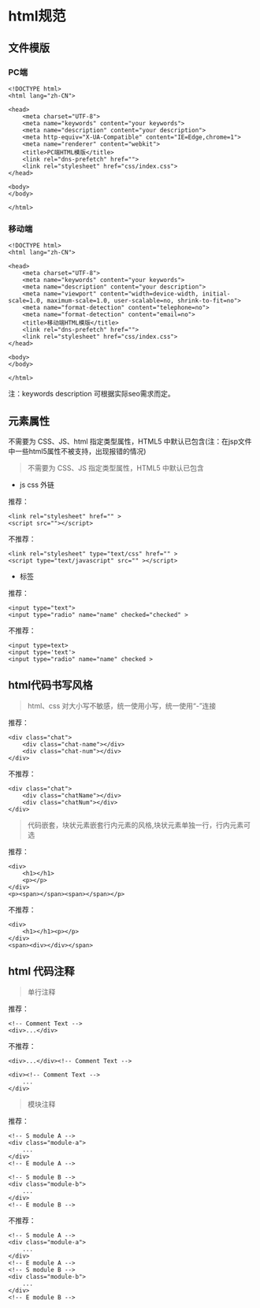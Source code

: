 # html规范

## 文件模版

### PC端

```
<!DOCTYPE html>
<html lang="zh-CN">

<head>
    <meta charset="UTF-8">
    <meta name="keywords" content="your keywords">
    <meta name="description" content="your description">
    <meta http-equiv="X-UA-Compatible" content="IE=Edge,chrome=1">
    <meta name="renderer" content="webkit">
    <title>PC端HTML模版</title>
    <link rel="dns-prefetch" href="">
    <link rel="stylesheet" href="css/index.css">
</head>

<body>
</body>

</html>
```

### 移动端

```
<!DOCTYPE html>
<html lang="zh-CN">

<head>
    <meta charset="UTF-8">
    <meta name="keywords" content="your keywords">
    <meta name="description" content="your description">
    <meta name="viewport" content="width=device-width, initial-scale=1.0, maximum-scale=1.0, user-scalable=no, shrink-to-fit=no">
    <meta name="format-detection" content="telephone=no">
    <meta name="format-detection" content="email=no">
    <title>移动端HTML模版</title>
    <link rel="dns-prefetch" href="">
    <link rel="stylesheet" href="css/index.css">
</head>

<body>
</body>

</html>
```

注：keywords description 可根据实际seo需求而定。

## 元素属性

不需要为 CSS、JS、html 指定类型属性，HTML5 中默认已包含(注：在jsp文件中一些html5属性不被支持，出现报错的情况)

>不需要为 CSS、JS 指定类型属性，HTML5 中默认已包含 

* js css 外链

推荐：

```
<link rel="stylesheet" href="" >
<script src=""></script>
```

不推荐：

```
<link rel="stylesheet" type="text/css" href="" >
<script type="text/javascript" src="" ></script>
```

* 标签

推荐：

```
<input type="text">	
<input type="radio" name="name" checked="checked" >
```

不推荐：

```
<input type=text>	
<input type='text'>
<input type="radio" name="name" checked >
```

## html代码书写风格

> html、css 对大小写不敏感，统一使用小写，统一使用“-”连接

推荐：

```
<div class="chat">
	<div class="chat-name"></div>
	<div class="chat-num"></div>
</div>
```

不推荐：

```
<div class="chat">
	<div class="chatName"></div>
	<div class="chatNum"></div>
</div>
```

> 代码嵌套，块状元素嵌套行内元素的风格,块状元素单独一行，行内元素可选

推荐：

```
<div>
    <h1></h1>
    <p></p>
</div>	
<p><span></span><span></span></p>
```

不推荐：

```
<div>
    <h1></h1><p></p>
</div>	
<span><div></div></span>
```

## html 代码注释

> 单行注释

推荐：

```
<!-- Comment Text -->
<div>...</div>
```

不推荐：

```
<div>...</div><!-- Comment Text -->	
	
<div><!-- Comment Text -->
    ...
</div>
```

> 模块注释

推荐：

```
<!-- S module A -->	
<div class="module-a">
    ...
</div>
<!-- E module A -->

<!-- S module B -->	
<div class="module-b">
    ...
</div>
<!-- E module B -->
```


不推荐：

```
<!-- S module A -->	
<div class="module-a">
    ...
</div>
<!-- E module A -->
<!-- S module B -->	
<div class="module-b">
    ...
</div>
<!-- E module B -->
```


